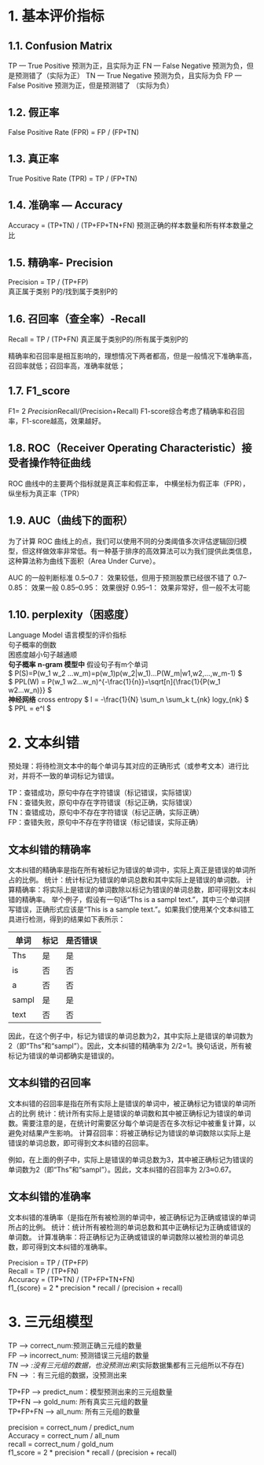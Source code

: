 # 1. 基本评价指标
## 1.1. Confusion Matrix
TP — True Positive 预测为正，且实际为正
FN — False Negative 预测为负，但是预测错了（实际为正）
TN — True Negative 预测为负，且实际为负
FP — False Positive 预测为正，但是预测错了 （实际为负）
## 1.2. 假正率
False Positive Rate (FPR) = FP / (FP+TN)
## 1.3. 真正率
True Positive Rate (TPR) = TP / (FP+TN)

## 1.4. 准确率 — Accuracy
Accuracy = (TP+TN) / (TP+FP+TN+FN)
预测正确的样本数量和所有样本数量之比

## 1.5. 精确率- Precision
Precision = TP / (TP+FP)    
真正属于类别 P的/找到属于类别P的

## 1.6. 召回率（查全率）-Recall
Recall = TP / (TP+FN)
真正属于类别P的/所有属于类别P的

精确率和召回率是相互影响的，理想情况下两者都高，但是一般情况下准确率高，召回率就低；召回率高，准确率就低；
## 1.7. F1_score
F1= 2 *Precision*Recall/(Precision+Recall)
F1-score综合考虑了精确率和召回率，F1-score越高，效果越好。

## 1.8. ROC（Receiver Operating Characteristic）接受者操作特征曲线
ROC 曲线中的主要两个指标就是真正率和假正率， 中横坐标为假正率（FPR），纵坐标为真正率（TPR）

## 1.9. AUC（曲线下的面积）
为了计算 ROC 曲线上的点，我们可以使用不同的分类阈值多次评估逻辑回归模型，但这样做效率非常低。有一种基于排序的高效算法可以为我们提供此类信息，这种算法称为曲线下面积（Area Under Curve）。

AUC 的一般判断标准
0.5–0.7： 效果较低，但用于预测股票已经很不错了
0.7–0.85： 效果一般
0.85–0.95： 效果很好
0.95–1： 效果非常好，但一般不太可能

## 1.10. perplexity（困惑度）
Language Model 语言模型的评价指标<br/>
句子概率的倒数<br/>
困惑度越小句子越通顺<br/>
**句子概率**
**n-gram 模型中** 假设句子有m个单词<br/>
$ P(S)=P(w_1 w_2 ...w_m)=p(w_1)p(w_2|w_1)...P(W_m|w1,w2,...,w_m-1) $<br/>
$ PPL(W) = P(w_1 w2...w_n)^{-\frac{1}{n}}=\sqrt[n]{\frac{1}{P(w_1 w2...w_n)}} $<br/>
**神经网络**
cross entropy
$ l = -\frac{1}{N} \sum_n \sum_k t_{nk} logy_{nk} $ <br/>
$ PPL = e^l $ <br/>


# 2. 文本纠错

预处理：将待检测文本中的每个单词与其对应的正确形式（或参考文本）进行比对，并将不一致的单词标记为错误。

TP：查错成功，原句中存在字符错误（标记错误，实际错误）  
FN：查错失败，原句中存在字符错误（标记正确，实际错误）  
TN：查错成功，原句中不存在字符错误（标记正确，实际正确）  
FP：查错失败，原句中不存在字符错误（标记错误，实际正确）  

## 文本纠错的精确率
文本纠错的精确率是指在所有被标记为错误的单词中，实际上真正是错误的单词所占的比例。
统计：统计标记为错误的单词总数和其中实际上是错误的单词数。
计算精确率：将实际上是错误的单词数除以标记为错误的单词总数，即可得到文本纠错的精确率。
举个例子，假设有一句话“Ths is a sampl text.”，其中三个单词拼写错误，正确形式应该是“This is a sample text.”。如果我们使用某个文本纠错工具进行检测，得到的结果如下表所示：

| 单词 | 标记 | 是否错误| 
|  ----  | ----  | ----  |
| Ths | 是 |	是 |  
| is |	否 |	否 |  
| a |	  否 |	否 |  
| sampl |是|	是 |  
| text | 否|	否 |  

因此，在这个例子中，标记为错误的单词总数为2，其中实际上是错误的单词数为2（即“Ths”和“sampl”）。因此，文本纠错的精确率为 2/2=1。换句话说，所有被标记为错误的单词都确实是错误的。

## 文本纠错的召回率
文本纠错的召回率是指在所有实际上是错误的单词中，被正确标记为错误的单词所占的比例
统计：统计所有实际上是错误的单词数和其中被正确标记为错误的单词数。需要注意的是，在统计时需要区分每个单词是否在多次标记中被重复计算，以避免对结果产生影响。
计算召回率：将被正确标记为错误的单词数除以实际上是错误的单词总数，即可得到文本纠错的召回率。

例如，在上面的例子中，实际上是错误的单词总数为3，其中被正确标记为错误的单词数为2（即“Ths”和“sampl”）。因此，文本纠错的召回率为 2/3≈0.67。

## 文本纠错的准确率
文本纠错的准确率（是指在所有被检测的单词中，被正确标记为正确或错误的单词所占的比例。
统计：统计所有被检测的单词总数和其中正确标记为正确或错误的单词数。
计算准确率：将正确标记为正确或错误的单词数除以被检测的单词总数，即可得到文本纠错的准确率。

Precision = TP / (TP+FP)  
Recall = TP / (TP+FN)  
Accuracy = (TP+TN) / (TP+FP+TN+FN)  
f1_{score} = 2 * precision * recall / (precision + recall)  

# 3. 三元组模型
TP --> correct_num:预测正确三元组的数量 <br/>
FP --> incorrect_num: 预测错误三元组的数量 <br/>
*TN --> :没有三元组的数据，也没预测出来*(实际数据集都有三元组所以不存在) <br/>
FN --> ：有三元组的数据，没预测出来 <br/>

TP+FP --> predict_num：模型预测出来的三元组数量 <br/>
TP+FN --> gold_num: 所有真实三元组的数量 <br/>
TP+FP+FN --> all_num: 所有三元组的数量 <br/>

precision = correct_num / predict_num <br/>
Accuracy = correct_num / all_num <br/>
recall = correct_num / gold_num <br/>
f1_score = 2 * precision * recall / (precision + recall) <br/>



